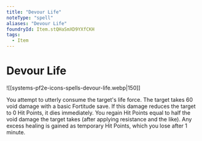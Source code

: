 ```yaml
---
title: "Devour Life"
noteType: "spell"
aliases: "Devour Life"
foundryId: Item.stQHaSmXD9YXfCKH
tags:
  - Item
---
```


# Devour Life
![[systems-pf2e-icons-spells-devour-life.webp|150]]

You attempt to utterly consume the target's life force. The target takes 60 void damage with a basic Fortitude save. If this damage reduces the target to 0 Hit Points, it dies immediately. You regain Hit Points equal to half the void damage the target takes (after applying resistance and the like). Any excess healing is gained as temporary Hit Points, which you lose after 1 minute.
